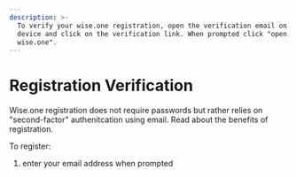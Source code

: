 ```yaml
---
description: >-
  To verify your wise.one registration, open the verification email on your
  device and click on the verification link. When prompted click "open in
  wise.one".
---
```


# Registration Verification

Wise.one registration does not require passwords but rather relies on "second-factor" authenitcation using email. Read about the benefits of registration.

To register:

1. enter your email address when prompted 


